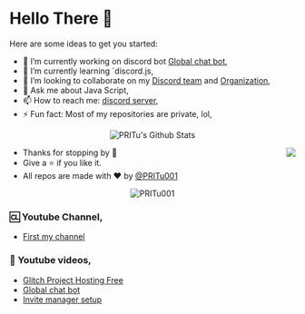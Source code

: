 # Hello There 👋

<!--
**username/username** is a ✨ _special_ ✨ repository because its `README.md` (this file) appears on your GitHub profile.
-->

Here are some ideas to get you started:

- 🔭 I’m currently working on discord bot [Global chat bot](https://top.gg/bot/761574724832591885/invite),
- 🌱 I’m currently learning `discord.js,
- 👯 I’m looking to collaborate on my [Discord team](https://dsc.gg/skyrim) and [Organization](https://github.com/Skyrim-Developement),
- 💬 Ask me about Java Script,
- 📫 How to reach me: [discord server](https://dsc.gg/skyrim),
- ⚡ Fun fact: Most of my repositories are private, lol,

<p align="center">
<img align="center" src="https://github-readme-stats.vercel.app/api?username=PRITu001&&show_icons=true&theme=radical" alt="PRITu's Github Stats">
</p>  
<img align="right" src="https://github-readme-stats.vercel.app/api/top-langs/?username=PRITu001&theme=tokyonight&hide=batchfile">


- Thanks for stopping by 🍪
- Give a ⭐️ if you like it.
- All repos are made with :heart: by [@PRITu001](https://dsc.gg/skyrim)

<p align="center"> <img src="https://komarev.com/ghpvc/?username=PRITu001" alt="PRITu001" /> </p>


### 🆑 Youtube Channel,

- [First my channel](https://youtube.com/pritu)

### 🎥 Youtube videos,

- [Glitch Project Hosting Free](https://youtu.be/UrHH2nrSddg)
- [Global chat bot](https://youtu.be/ug2hKZKAgb0)
- [Invite manager setup](https://youtu.be/K_ekUzsqW94)
